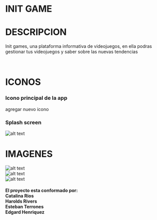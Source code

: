 <h1>INIT GAME</h1>

<h1>DESCRIPCION</h1> 
<p>Init games, una plataforma
informativa de videojuegos, en ella podras
gestionar tus videojuegos y saber sobre las nuevas tendencias
</p>
<br>
<h1>ICONOS</h1>

<h3>Icono principal de la app</h3>
  
agregar nuevo icono <br>

<h3>Splash screen</h3>

![alt text](https://github.com/lataacido/Juegos-epe2/blob/master/resources/android/splash/drawable-land-hdpi-screen.png)


<h1>IMAGENES</h1>

![alt text](https://github.com/lataacido/Juegos-epe2/blob/master/src/assets/fondoSC.jpg)<br>
![alt text](https://github.com/lataacido/Juegos-epe2/blob/master/src/assets/samus.png)<br>
![alt text](https://github.com/lataacido/Juegos-epe2/blob/master/src/assets/zerosuit.jpg)<br>

<h4>El proyecto esta conformado por:
<br>
Catalina Rios<br>
Harolds Rivers<br>
Esteban Terrones<br>
Edgard Henriquez</h4>
